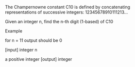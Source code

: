 The Champernowne constant C10 is defined by concatenating representations of successive integers: 12345678910111213...

Given an integer n, find the n-th digit (1-based) of C10

Example

for n = 11 output should be 0

[input] integer n

a positive integer [output] integer
